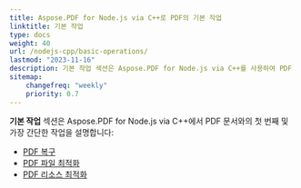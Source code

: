 ```yaml
---
title: Aspose.PDF for Node.js via C++로 PDF의 기본 작업
linktitle: 기본 작업
type: docs
weight: 40
url: /nodejs-cpp/basic-operations/
lastmod: "2023-11-16"
description: 기본 작업 섹션은 Aspose.PDF for Node.js via C++를 사용하여 PDF 문서와의 가장 간단한 작업 가능성을 설명합니다.
sitemap:
    changefreq: "weekly"
    priority: 0.7
---
```


**기본 작업** 섹션은 Aspose.PDF for Node.js via C++에서 PDF 문서와의 첫 번째 및 가장 간단한 작업을 설명합니다:

- [PDF 복구](/pdf/nodejs-cpp/repair-pdf/)
- [PDF 파일 최적화](/pdf/nodejs-cpp/optimize-pdf/)
- [PDF 리소스 최적화](/pdf/nodejs-cpp/optimize-pdf-resources/)